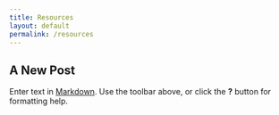 ```yaml
---
title: Resources
layout: default
permalink: /resources
---
```


## A New Post

Enter text in [Markdown](http://daringfireball.net/projects/markdown/). Use the toolbar above, or click the **?** button for formatting help.
